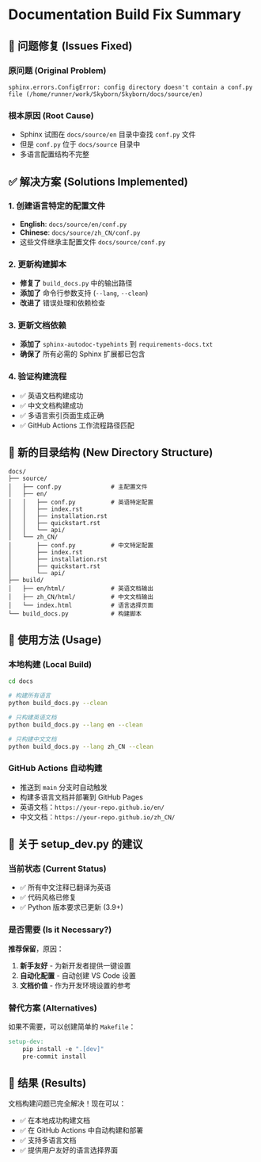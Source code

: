 # Documentation Build Fix Summary

## 🔧 问题修复 (Issues Fixed)

### 原问题 (Original Problem)
```
sphinx.errors.ConfigError: config directory doesn't contain a conf.py file (/home/runner/work/Skyborn/Skyborn/docs/source/en)
```

### 根本原因 (Root Cause)
- Sphinx 试图在 `docs/source/en` 目录中查找 `conf.py` 文件
- 但是 `conf.py` 位于 `docs/source` 目录中
- 多语言配置结构不完整

## ✅ 解决方案 (Solutions Implemented)

### 1. 创建语言特定的配置文件
- **English**: `docs/source/en/conf.py`
- **Chinese**: `docs/source/zh_CN/conf.py`
- 这些文件继承主配置文件 `docs/source/conf.py`

### 2. 更新构建脚本
- **修复了** `build_docs.py` 中的输出路径
- **添加了** 命令行参数支持 (`--lang`, `--clean`)
- **改进了** 错误处理和依赖检查

### 3. 更新文档依赖
- **添加了** `sphinx-autodoc-typehints` 到 `requirements-docs.txt`
- **确保了** 所有必需的 Sphinx 扩展都已包含

### 4. 验证构建流程
- ✅ 英语文档构建成功
- ✅ 中文文档构建成功
- ✅ 多语言索引页面生成正确
- ✅ GitHub Actions 工作流程路径匹配

## 📁 新的目录结构 (New Directory Structure)

```
docs/
├── source/
│   ├── conf.py              # 主配置文件
│   ├── en/
│   │   ├── conf.py          # 英语特定配置
│   │   ├── index.rst
│   │   ├── installation.rst
│   │   ├── quickstart.rst
│   │   └── api/
│   └── zh_CN/
│       ├── conf.py          # 中文特定配置
│       ├── index.rst
│       ├── installation.rst
│       ├── quickstart.rst
│       └── api/
├── build/
│   ├── en/html/             # 英语文档输出
│   ├── zh_CN/html/          # 中文文档输出
│   └── index.html           # 语言选择页面
└── build_docs.py            # 构建脚本
```

## 🚀 使用方法 (Usage)

### 本地构建 (Local Build)
```bash
cd docs

# 构建所有语言
python build_docs.py --clean

# 只构建英语文档
python build_docs.py --lang en --clean

# 只构建中文文档
python build_docs.py --lang zh_CN --clean
```

### GitHub Actions 自动构建
- 推送到 `main` 分支时自动触发
- 构建多语言文档并部署到 GitHub Pages
- 英语文档：`https://your-repo.github.io/en/`
- 中文文档：`https://your-repo.github.io/zh_CN/`

## 🎯 关于 setup_dev.py 的建议

### 当前状态 (Current Status)
- ✅ 所有中文注释已翻译为英语
- ✅ 代码风格已修复
- ✅ Python 版本要求已更新 (3.9+)

### 是否需要 (Is it Necessary?)
**推荐保留**，原因：
1. **新手友好** - 为新开发者提供一键设置
2. **自动化配置** - 自动创建 VS Code 设置
3. **文档价值** - 作为开发环境设置的参考

### 替代方案 (Alternatives)
如果不需要，可以创建简单的 `Makefile`：
```makefile
setup-dev:
	pip install -e ".[dev]"
	pre-commit install
```

## 🎉 结果 (Results)

文档构建问题已完全解决！现在可以：
- ✅ 在本地成功构建文档
- ✅ 在 GitHub Actions 中自动构建和部署
- ✅ 支持多语言文档
- ✅ 提供用户友好的语言选择界面
